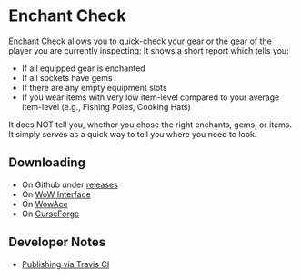 # Enchant Check

Enchant Check allows you to quick-check your gear or the gear of the player you are currently inspecting: It shows a short report which tells you:

* If all equipped gear is enchanted
* If all sockets have gems
* If there are any empty equipment slots
* If you wear items with very low item-level compared to your average item-level (e.g., Fishing Poles, Cooking Hats)

It does NOT tell you, whether you chose the right enchants, gems, or items. It simply serves as a quick way to tell you where you need to look.

## Downloading

* On Github under [releases](https://github.com/nyyr/EnchantCheck/releases)
* On [WoW Interface](http://www.wowinterface.com/downloads/info24626-EnchantCheck.html)
* On [WowAce](https://www.wowace.com/projects/enchantcheck)
* On [CurseForge](https://www.curseforge.com/wow/addons/enchantcheck)

## Developer Notes

* [Publishing via Travis CI](http://www.wowinterface.com/forums/showthread.php?t=55801)

